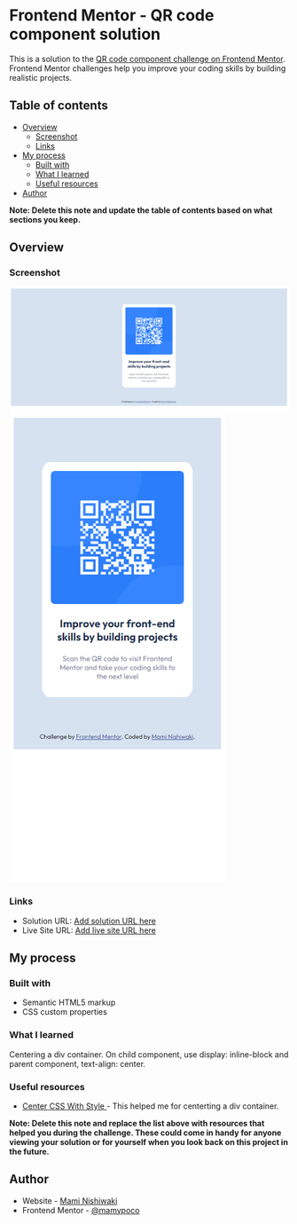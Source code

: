 # Frontend Mentor - QR code component solution

This is a solution to the [QR code component challenge on Frontend Mentor](https://www.frontendmentor.io/challenges/qr-code-component-iux_sIO_H). Frontend Mentor challenges help you improve your coding skills by building realistic projects.

## Table of contents

- [Overview](#overview)
  - [Screenshot](#screenshot)
  - [Links](#links)
- [My process](#my-process)
  - [Built with](#built-with)
  - [What I learned](#what-i-learned)
  - [Useful resources](#useful-resources)
- [Author](#author)

**Note: Delete this note and update the table of contents based on what sections you keep.**

## Overview

### Screenshot

![](./screenshot/qr-desktop.png)
![](./screenshot/qr-mobile.png)

### Links

- Solution URL: [Add solution URL here](https://www.frontendmentor.io/solutions/just-html-and-css-6MvGIwonB2)
- Live Site URL: [Add live site URL here](https://mami-qr-code.netlify.app/)

## My process

### Built with

- Semantic HTML5 markup
- CSS custom properties

### What I learned

Centering a div container. On child component, use display: inline-block and parent component, text-align: center.

### Useful resources

- [Center CSS With Style ](https://betterprogramming.pub/how-to-center-things-with-style-in-css-dc87b7542689) - This helped me for centerting a div container.

**Note: Delete this note and replace the list above with resources that helped you during the challenge. These could come in handy for anyone viewing your solution or for yourself when you look back on this project in the future.**

## Author

- Website - [Mami Nishiwaki](http://portfolio.tobymon.com/)
- Frontend Mentor - [@mamypoco](https://www.frontendmentor.io/profile/mamypoco)
